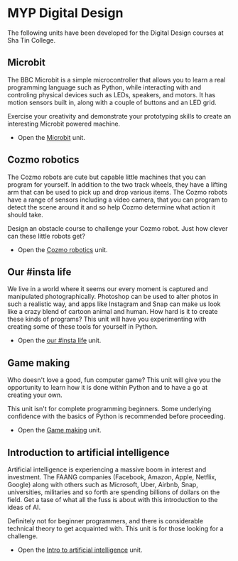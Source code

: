 # MYP Digital Design

The following units have been developed for the Digital Design courses at Sha Tin College.

## Microbit

The BBC Microbit is a simple microcontroller that allows you to learn a real programming language such as Python, while interacting with and controling physical devices such as LEDs, speakers, and motors. It has motion sensors built in, along with a couple of buttons and an LED grid.

Exercise your creativity and demonstrate your prototyping skills to create an interesting Microbit powered machine.

* Open the [Microbit](microbit) unit.

## Cozmo robotics

The Cozmo robots are cute but capable little machines that you can program for yourself. In addition to the two track wheels, they have a lifting arm that can be used to pick up and drop various items. The Cozmo robots have a range of sensors including a video camera, that you can program to detect the scene around it and so help Cozmo determine what action it should take.

Design an obstacle course to challenge your Cozmo robot. Just how clever can these little robots get?

* Open the [Cozmo robotics](cozmo) unit.

## Our #insta life

We live in a world where it seems our every moment is captured and manipulated photographically. Photoshop can be used to alter photos in such a realistic way, and apps like Instagram and Snap can make us look like a crazy blend of cartoon animal and human. How hard is it to create these kinds of programs? This unit will have you experimenting with creating some of these tools for yourself in Python.

* Open the [our #insta life](image-editing) unit.

## Game making

Who doesn't love a good, fun computer game? This unit will give you the opportunity to learn how it is done within Python and to have a go at creating your own.

This unit isn't for complete programming beginners. Some underlying confidence with the basics of Python is recommended before proceeding.

* Open the [Game making](game-making.pdf) unit.

## Introduction to artificial intelligence

Artificial intelligence is experiencing a massive boom in interest and investment. The FAANG companies (Facebook, Amazon, Apple, Netflix, Google) along with others such as Microsoft, Uber, Airbnb, Snap, universities, militaries and so forth are spending billions of dollars on the field. Get a tase of what all the fuss is about with this introduction to the ideas of AI. 

Definitely not for beginner programmers, and there is considerable technical theory to get acquainted with. This unit is for those looking for a challenge.

* Open the [Intro to artificial intelligence](intro-to-ai.pdf) unit.

